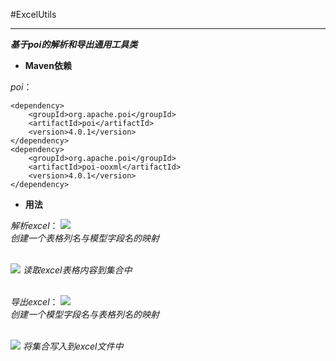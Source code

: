 #ExcelUtils

---
***基于poi的解析和导出通用工具类***

* **Maven依赖**

*poi*：

    <dependency>
	    <groupId>org.apache.poi</groupId>
	    <artifactId>poi</artifactId>
		<version>4.0.1</version>
	</dependency> 
	<dependency>
		<groupId>org.apache.poi</groupId>
		<artifactId>poi-ooxml</artifactId>
		<version>4.0.1</version>
	</dependency>

* **用法**

*解析excel*：
![](https://i.imgur.com/EpqN8Dd.png)
<br>
*创建一个表格列名与模型字段名的映射*
<br><br>

![](https://i.imgur.com/XVHYo6A.png)
*读取excel表格内容到集合中*
<br><br>

*导出excel*：
![](https://i.imgur.com/aZWPDdP.png)
<br>
*创建一个模型字段名与表格列名的映射*
<br><br>

![](https://i.imgur.com/qgTJJ6a.png)
*将集合写入到excel文件中*